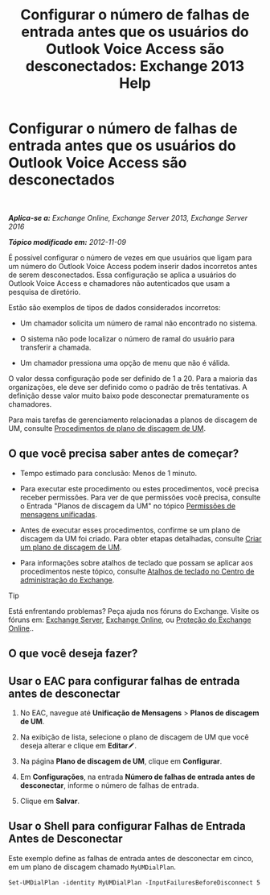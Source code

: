 ﻿---
title: 'Configurar o número de falhas de entrada antes que os usuários do Outlook Voice Access são desconectados: Exchange 2013 Help'
TOCTitle: Configurar o número de falhas de entrada antes que os usuários do Outlook Voice Access são desconectados
ms:assetid: 64c13d17-a26a-4c9b-b495-bd69c716456a
ms:mtpsurl: https://technet.microsoft.com/pt-br/library/Ee423547(v=EXCHG.150)
ms:contentKeyID: 50485745
ms.date: 05/22/2018
mtps_version: v=EXCHG.150
ms.translationtype: MT
---

# Configurar o número de falhas de entrada antes que os usuários do Outlook Voice Access são desconectados

 

_**Aplica-se a:** Exchange Online, Exchange Server 2013, Exchange Server 2016_

_**Tópico modificado em:** 2012-11-09_

É possível configurar o número de vezes em que usuários que ligam para um número do Outlook Voice Access podem inserir dados incorretos antes de serem desconectados. Essa configuração se aplica a usuários do Outlook Voice Access e chamadores não autenticados que usam a pesquisa de diretório.

Estão são exemplos de tipos de dados considerados incorretos:

  - Um chamador solicita um número de ramal não encontrado no sistema.

  - O sistema não pode localizar o número de ramal do usuário para transferir a chamada.

  - Um chamador pressiona uma opção de menu que não é válida.

O valor dessa configuração pode ser definido de 1 a 20. Para a maioria das organizações, ele deve ser definido como o padrão de três tentativas. A definição desse valor muito baixo pode desconectar prematuramente os chamadores.

Para mais tarefas de gerenciamento relacionadas a planos de discagem de UM, consulte [Procedimentos de plano de discagem de UM](um-dial-plan-procedures-exchange-2013-help.md).

## O que você precisa saber antes de começar?

  - Tempo estimado para conclusão: Menos de 1 minuto.

  - Para executar este procedimento ou estes procedimentos, você precisa receber permissões. Para ver de que permissões você precisa, consulte o Entrada "Planos de discagem da UM" no tópico [Permissões de mensagens unificadas](unified-messaging-permissions-exchange-2013-help.md).

  - Antes de executar esses procedimentos, confirme se um plano de discagem da UM foi criado. Para obter etapas detalhadas, consulte [Criar um plano de discagem de UM](create-a-um-dial-plan-exchange-2013-help.md).

  - Para informações sobre atalhos de teclado que possam se aplicar aos procedimentos neste tópico, consulte [Atalhos de teclado no Centro de administração do Exchange](keyboard-shortcuts-in-the-exchange-admin-center-exchange-online-protection-help.md).


> [!TIP]
> Está enfrentando problemas? Peça ajuda nos fóruns do Exchange. Visite os fóruns em: <A href="https://go.microsoft.com/fwlink/p/?linkid=60612">Exchange Server</A>, <A href="https://go.microsoft.com/fwlink/p/?linkid=267542">Exchange Online</A>, ou <A href="https://go.microsoft.com/fwlink/p/?linkid=285351">Proteção do Exchange Online</A>..



## O que você deseja fazer?

## Usar o EAC para configurar falhas de entrada antes de desconectar

1.  No EAC, navegue até **Unificação de Mensagens** \> **Planos de discagem de UM**.

2.  Na exibição de lista, selecione o plano de discagem de UM que você deseja alterar e clique em **Editar**![Ícone de edição](images/JJ218640.6f53ccb2-1f13-4c02-bea0-30690e6ea71d(EXCHG.150).gif "Ícone de edição").

3.  Na página **Plano de discagem de UM**, clique em **Configurar**.

4.  Em **Configurações**, na entrada **Número de falhas de entrada antes de desconectar**, informe o número de falhas de entrada.

5.  Clique em **Salvar**.

## Usar o Shell para configurar Falhas de Entrada Antes de Desconectar

Este exemplo define as falhas de entrada antes de desconectar em cinco, em um plano de discagem chamado `MyUMDialPlan`.

    Set-UMDialPlan -identity MyUMDialPlan -InputFailuresBeforeDisconnect 5

